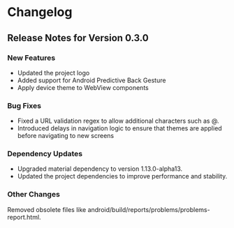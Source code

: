 # Changelog

## Release Notes for Version 0.3.0

### New Features

- Updated the project logo
- Added support for Android Predictive Back Gesture
- Apply device theme to WebView components

### Bug Fixes

- Fixed a URL validation regex to allow additional characters such as @.
- Introduced delays in navigation logic to ensure that themes are applied before navigating to new screens

### Dependency Updates

- Upgraded material dependency to version 1.13.0-alpha13.
- Updated the project dependencies to improve performance and stability.

### Other Changes

Removed obsolete files like android/build/reports/problems/problems-report.html.
